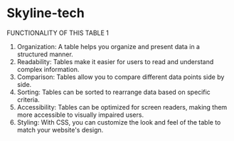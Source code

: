 # Skyline-tech

FUNCTIONALITY OF THIS TABLE 1

1. Organization: A table helps you organize and present data in a structured manner.
2. Readability: Tables make it easier for users to read and understand complex information.
3. Comparison: Tables allow you to compare different data points side by side.
4. Sorting: Tables can be sorted to rearrange data based on specific criteria.
5. Accessibility: Tables can be optimized for screen readers, making them more accessible to visually impaired users.
6. Styling: With CSS, you can customize the look and feel of the table to match your website's design.
